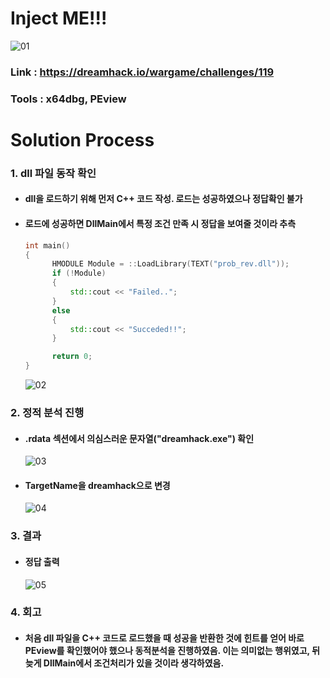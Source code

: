 # **Inject ME!!!**

![01](https://github.com/idong00/ReversingStudy/assets/55074166/a322f244-d2f1-4224-82be-c9abaed6c0eb)
### Link : https://dreamhack.io/wargame/challenges/119
### Tools : x64dbg, PEview

# **Solution Process**
### 1. dll 파일 동작 확인
  - #### dll을 로드하기 위해 먼저 C++ 코드 작성. 로드는 성공하였으나 정답확인 불가
  - #### 로드에 성공하면 DllMain에서 특정 조건 만족 시 정답을 보여줄 것이라 추측
    ```cpp
    int main()
    {
	      HMODULE Module = ::LoadLibrary(TEXT("prob_rev.dll"));
	      if (!Module)
	      {
              std::cout << "Failed..";
	      }
	      else
	      {
              std::cout << "Succeded!!";
	      }

	      return 0;
    }
    ```
    ![02](https://github.com/idong00/ReversingStudy/assets/55074166/3aac741b-838f-4cdc-bcdf-32df8271c373)

### 2. 정적 분석 진행
  - #### .rdata 섹션에서 의심스러운 문자열("dreamhack.exe") 확인
    ![03](https://github.com/idong00/ReversingStudy/assets/55074166/8a6228f4-7c06-4498-b993-3970851a582b)
  - #### TargetName을 dreamhack으로 변경
    ![04](https://github.com/idong00/ReversingStudy/assets/55074166/05da93e2-502d-47b9-8bea-87db6560a64a)

### 3. 결과
  - #### 정답 출력
    ![05](https://github.com/idong00/ReversingStudy/assets/55074166/01ee09e2-2a89-4439-9ab1-6092892965e9)

### 4. 회고
  - #### 처음 dll 파일을 C++ 코드로 로드했을 때 성공을 반환한 것에 힌트를 얻어 바로 PEview를 확인했어야 했으나 동적분석을 진행하였음. 이는 의미없는 행위였고, 뒤늦게 DllMain에서 조건처리가 있을 것이라 생각하였음.
